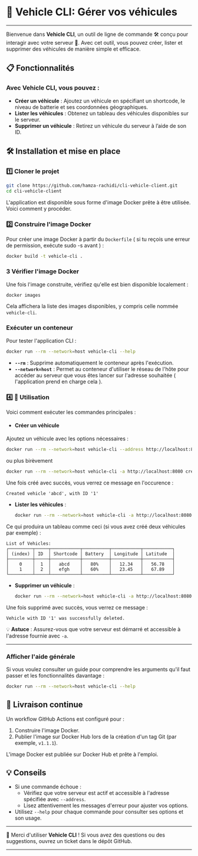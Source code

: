 # 🚗 Vehicle CLI: Gérer vos véhicules
---

Bienvenue dans **Vehicle CLI**, un outil de ligne de commande 🛠️ conçu pour interagir avec votre serveur 🚀. Avec cet outil, vous pouvez créer, lister et supprimer des véhicules de manière simple et efficace.

## 📋 Fonctionnalités
### Avec **Vehicle CLI**, vous pouvez :
- **Créer un véhicule** : Ajoutez un véhicule en spécifiant un shortcode, le niveau de batterie et ses coordonnées géographiques.
- **Lister les véhicules** : Obtenez un tableau des véhicules disponibles sur le serveur.
- **Supprimer un véhicule** : Retirez un véhicule du serveur à l’aide de son ID.

## 🛠️ Installation et mise en place


### 1️⃣ Cloner le projet
```bash
git clone https://github.com/hamza-rachidi/cli-vehicle-client.git
cd cli-vehicle-client
```

L'application est disponible sous forme d'image Docker prête à être utilisée. Voici comment y procéder.

### 2️⃣ Construire l'image Docker
Pour créer une image Docker à partir du `Dockerfile` ( si tu reçois une erreur de permission, exécute sudo -s avant ) :
```bash
docker build -t vehicle-cli .
```

### 3️ Vérifier l'image Docker
Une fois l'image construite, vérifiez qu'elle est bien disponible localement :
```bash
docker images
```
Cela affichera la liste des images disponibles, y compris celle nommée `vehicle-cli`.

### Exécuter un conteneur
Pour tester l'application CLI :

```bash
docker run --rm --network=host vehicle-cli --help
```
- **`--rm`** : Supprime automatiquement le conteneur après l'exécution.
- **`--network=host`** : Permet au conteneur d'utiliser le réseau de l'hôte pour accéder au serveur que vous êtes lancer sur l'adresse souhaitée ( l'application prend en charge cela ).

### 4️⃣ 📖 Utilisation
Voici comment exécuter les commandes principales :
- #### **Créer un véhicule**
Ajoutez un véhicule avec les options nécessaires :
  ```bash
 docker run --rm --network=host vehicle-cli --address http://localhost:8080 create-vehicle --shortcode=abcd --battery=50 --longitude=12.34 --latitude=56.78
  ```
 ou plus birèvement
  ```bash
 docker run --rm --network=host vehicle-cli -a http://localhost:8080 create-vehicle -c abcd -b 50 -l 12.34 -L 56.78
  ```
 Une fois créé avec succès, vous verrez ce message en l'occurence :
```
Created vehicle 'abcd', with ID '1'
```

- **Lister les véhicules** :
  ```bash
  docker run --rm --network=host vehicle-cli -a http://localhost:8080 list-vehicles
  ```
Ce qui produira un tableau comme ceci (si vous avez créé deux véhicules par exemple) :
```
List of Vehicles:
┌─────────┬─────┬───────────┬──────────┬───────────┬───────────┐
│ (index) │ ID  │ Shortcode │ Battery  │ Longitude │ Latitude  │
├─────────┼─────┼───────────┼──────────┼───────────┼───────────┤
│    0    │  1  │   abcd    │   80%    │   12.34   │   56.78   │
│    1    │  2  │   efgh    │   60%    │   23.45   │   67.89   │
└─────────┴─────┴───────────┴──────────┴───────────┴───────────┘
```
- **Supprimer un véhicule** :
  ```bash
  docker run --rm --network=host vehicle-cli -a http://localhost:8080 delete-vehicle -i 1
  ```
Une fois supprimé avec succès, vous verrez ce message :
```
Vehicle with ID '1' was successfully deleted.
```

💡 **Astuce** : Assurez-vous que votre serveur est démarré et accessible à l'adresse fournie avec `-a`.

---
### Afficher l'aide générale
Si vous voulez consulter un guide pour comprendre les arguments qu'il faut passer et les fonctionnalités davantage :
 ```bash
 docker run --rm --network=host vehicle-cli --help
```

## 🚀 Livraison continue

Un workflow GitHub Actions est configuré pour :
1. Construire l'image Docker.
2. Publier l'image sur Docker Hub lors de la création d'un tag Git (par exemple, `v1.1.1`).

L'image Docker est publiée sur Docker Hub et prête à l'emploi.


## 💡 Conseils
- Si une commande échoue :
  - Vérifiez que votre serveur est actif et accessible à l'adresse spécifiée avec `--address`.
  - Lisez attentivement les messages d'erreur pour ajuster vos options.
- Utilisez `--help` pour chaque commande pour consulter ses options et son usage.
---


🎉 Merci d'utiliser **Vehicle CLI** ! Si vous avez des questions ou des suggestions, ouvrez un ticket dans le dépôt GitHub.

---
